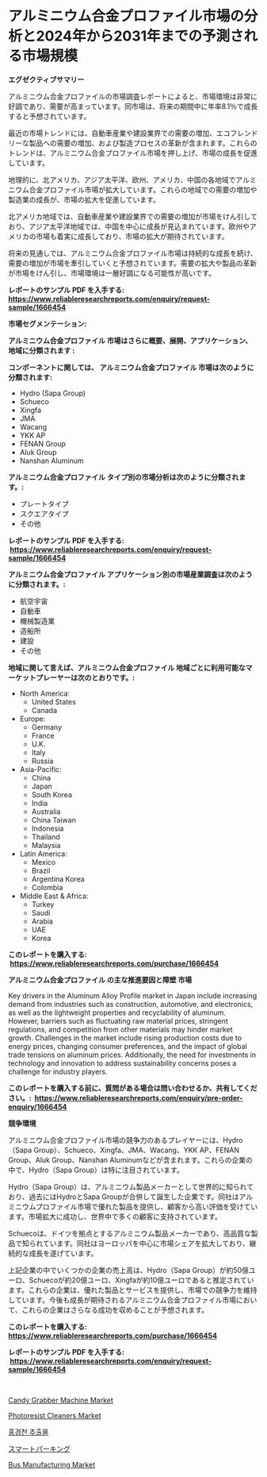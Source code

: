 <p><h1>アルミニウム合金プロファイル市場の分析と2024年から2031年までの予測される市場規模</h1></p><p><strong>エグゼクティブサマリー</strong></p>
<p><p>アルミニウム合金プロファイルの市場調査レポートによると、市場環境は非常に好調であり、需要が高まっています。同市場は、将来の期間中に年率8.1％で成長すると予想されています。</p><p>最近の市場トレンドには、自動車産業や建設業界での需要の増加、エコフレンドリーな製品への需要の増加、および製造プロセスの革新が含まれます。これらのトレンドは、アルミニウム合金プロファイル市場を押し上げ、市場の成長を促進しています。</p><p>地理的に、北アメリカ、アジア太平洋、欧州、アメリカ、中国の各地域でアルミニウム合金プロファイル市場が拡大しています。これらの地域での需要の増加や製造業の成長が、市場の拡大を促進しています。</p><p>北アメリカ地域では、自動車産業や建設業界での需要の増加が市場をけん引しており、アジア太平洋地域では、中国を中心に成長が見込まれています。欧州やアメリカの市場も着実に成長しており、市場の拡大が期待されています。</p><p>将来の見通しでは、アルミニウム合金プロファイル市場は持続的な成長を続け、需要の増加が市場を牽引していくと予想されています。需要の拡大や製品の革新が市場をけん引し、市場環境は一層好調になる可能性が高いです。</p></p>
<p><strong>レポートのサンプル PDF を入手する: <a href="https://www.reliableresearchreports.com/enquiry/request-sample/1666454">https://www.reliableresearchreports.com/enquiry/request-sample/1666454</a></strong></p>
<p><strong>市場セグメンテーション:</strong></p>
<p><strong> アルミニウム合金プロファイル 市場はさらに概要、展開、アプリケーション、地域に分類されます :</strong></p>
<p><strong>コンポーネントに関しては、 アルミニウム合金プロファイル 市場は次のように分類されます: &nbsp;</strong></p>
<p><ul><li>Hydro (Sapa Group)</li><li>Schueco</li><li>Xingfa</li><li>JMA</li><li>Wacang</li><li>YKK AP</li><li>FENAN Group</li><li>Aluk Group</li><li>Nanshan Aluminum</li></ul></p>
<p><strong> アルミニウム合金プロファイル タイプ別の市場分析は次のように分類されます。:</strong></p>
<p><ul><li>プレートタイプ</li><li>スクエアタイプ</li><li>その他</li></ul></p>
<p><strong>レポートのサンプル PDF を入手する: &nbsp;<a href="https://www.reliableresearchreports.com/enquiry/request-sample/1666454">https://www.reliableresearchreports.com/enquiry/request-sample/1666454</a></strong></p>
<p><strong> アルミニウム合金プロファイル アプリケーション別の市場産業調査は次のように分類されます。:</strong></p>
<p><ul><li>航空宇宙</li><li>自動車</li><li>機械製造業</li><li>造船所</li><li>建設</li><li>その他</li></ul></p>
<p><strong>地域に関して言えば、アルミニウム合金プロファイル 地域ごとに利用可能なマーケットプレーヤーは次のとおりです。:</strong></p>
<p><ul>
    <li>
        North America:
        <ul>
            <li>United States</li>
            <li>Canada</li>
        </ul>
    </li>
    <li>
        Europe:
        <ul>
            <li>Germany</li>
            <li>France</li>
            <li>U.K.</li>
            <li>Italy</li>
            <li>Russia</li>
        </ul>
    </li>
    <li>
        Asia-Pacific:
        <ul>
            <li>China</li>
            <li>Japan</li>
            <li>South Korea</li>
            <li>India</li>
            <li>Australia</li>
            <li>China Taiwan</li>
            <li>Indonesia</li>
            <li>Thailand</li>
            <li>Malaysia</li>
        </ul>
    </li>
    <li>
        Latin America:
        <ul>
            <li>Mexico</li>
            <li>Brazil</li>
            <li>Argentina Korea</li>
            <li>Colombia</li>
        </ul>
    </li>
    <li>
        Middle East & Africa:
        <ul>
            <li>Turkey</li>
            <li>Saudi</li>
            <li>Arabia</li>
            <li>UAE</li>
            <li>Korea</li>
        </ul>
    </li>
    </ul></p>
<p><strong>このレポートを購入する: &nbsp;<a href="https://www.reliableresearchreports.com/purchase/1666454">https://www.reliableresearchreports.com/purchase/1666454</a></strong></p>
<p><strong>アルミニウム合金プロファイル の主な推進要因と障壁 市場</strong></p>
<p><p>Key drivers in the Aluminum Alloy Profile market in Japan include increasing demand from industries such as construction, automotive, and electronics, as well as the lightweight properties and recyclability of aluminum. However, barriers such as fluctuating raw material prices, stringent regulations, and competition from other materials may hinder market growth. Challenges in the market include rising production costs due to energy prices, changing consumer preferences, and the impact of global trade tensions on aluminum prices. Additionally, the need for investments in technology and innovation to address sustainability concerns poses a challenge for industry players.</p></p>
<p><strong>このレポートを購入する前に、質問がある場合は問い合わせるか、共有してください。:&nbsp; <a href="https://www.reliableresearchreports.com/enquiry/pre-order-enquiry/1666454">https://www.reliableresearchreports.com/enquiry/pre-order-enquiry/1666454</a></strong></p>
<p><strong>競争環境</strong></p>
<p><p>アルミニウム合金プロファイル市場の競争力のあるプレイヤーには、Hydro（Sapa Group）、Schueco、Xingfa、JMA、Wacang、YKK AP、FENAN Group、Aluk Group、Nanshan Aluminumなどが含まれます。これらの企業の中で、Hydro（Sapa Group）は特に注目されています。 </p><p>Hydro（Sapa Group）は、アルミニウム製品メーカーとして世界的に知られており、過去にはHydroとSapa Groupが合併して誕生した企業です。同社はアルミニウムプロファイル市場で優れた製品を提供し、顧客から高い評価を受けています。市場拡大に成功し、世界中で多くの顧客に支持されています。</p><p>Schuecoは、ドイツを拠点とするアルミニウム製品メーカーであり、高品質な製品で知られています。同社はヨーロッパを中心に市場シェアを拡大しており、継続的な成長を遂げています。</p><p>上記企業の中でいくつかの企業の売上高は、Hydro（Sapa Group）が約50億ユーロ、Schuecoが約20億ユーロ、Xingfaが約10億ユーロであると推定されています。これらの企業は、優れた製品とサービスを提供し、市場での競争力を維持しています。今後も成長が期待されるアルミニウム合金プロファイル市場において、これらの企業はさらなる成功を収めることが予想されます。</p></p>
<p><strong>このレポートを購入する: &nbsp; <a href="https://www.reliableresearchreports.com/purchase/1666454">https://www.reliableresearchreports.com/purchase/1666454</a></strong></p>
<p><strong>レポートのサンプル PDF を入手する: &nbsp;<a href="https://www.reliableresearchreports.com/enquiry/request-sample/1666454">https://www.reliableresearchreports.com/enquiry/request-sample/1666454</a></strong><strong></strong></p>
<p>&nbsp;</p>
<p><p><a href="https://view.publitas.com/reportprime-1/candy-grabber-machine-market-size-and-examines-its-market-scope-with-a-primary-focus-on-growth-opportunities-and-forecasted-trends-spanning-from-2024-to-2031/">Candy Grabber Machine Market</a></p><p><a href="https://github.com/angelajermaine/Market-Research-Report-List-2/blob/main/photoresist-cleaners-market.md">Photoresist Cleaners Market</a></p><p><a href="https://github.com/Penelolack456456/Market-Research-Report-List-1/blob/main/423984713021.md">홍경천 추출물</a></p><p><a href="https://github.com/cbigkbh02719/Market-Research-Report-List-1/blob/main/848677013995.md">スマートパーキング</a></p><p><a href="https://issuu.com/reportprime-2/docs/bus-manufacturing-market-size-2030.pptx">Bus Manufacturing Market</a></p></p>